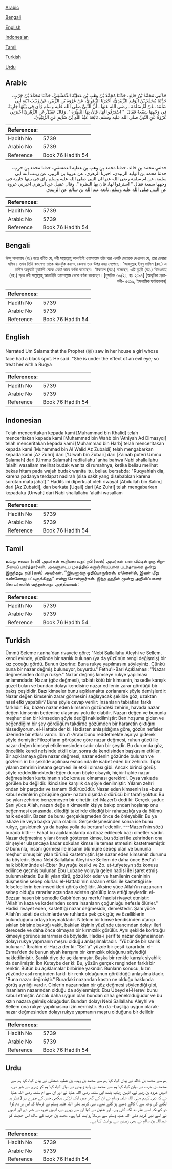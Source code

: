 [Arabic](#arabic)

[Bengali](#bengali)

[English](#english)

[Indonesian](#indonesian)

[Tamil](#tamil)

[Turkish](#turkish)

[Urdu](#urdu)

## Arabic


<div dir="rtl" lang="ar" style={{fontSize:'larger',backgroundColor:'#f8f9fa',padding:20}}>
حَدَّثَنِي مُحَمَّدُ بْنُ خَالِدٍ، حَدَّثَنَا مُحَمَّدُ بْنُ وَهْبِ بْنِ عَطِيَّةَ الدِّمَشْقِيُّ، حَدَّثَنَا مُحَمَّدُ بْنُ حَرْبٍ، حَدَّثَنَا مُحَمَّدُ بْنُ الْوَلِيدِ الزُّبَيْدِيُّ، أَخْبَرَنَا الزُّهْرِيُّ، عَنْ عُرْوَةَ بْنِ الزُّبَيْرِ، عَنْ زَيْنَبَ ابْنَةِ أَبِي سَلَمَةَ، عَنْ أُمِّ سَلَمَةَ ـ رضى الله عنها ـ أَنَّ النَّبِيَّ صلى الله عليه وسلم رَأَى فِي بَيْتِهَا جَارِيَةً فِي وَجْهِهَا سَفْعَةٌ فَقَالَ ‏ "‏ اسْتَرْقُوا لَهَا، فَإِنَّ بِهَا النَّظْرَةَ ‏"‏‏.‏ وَقَالَ عُقَيْلٌ عَنِ الزُّهْرِيِّ أَخْبَرَنِي عُرْوَةُ عَنِ النَّبِيِّ صلى الله عليه وسلم‏.‏ تَابَعَهُ عَبْدُ اللَّهِ بْنُ سَالِمٍ عَنِ الزُّبَيْدِيِّ‏.‏
</div>
<div style={{backgroundColor:'#f8f9fa',padding:20, marginBottom: 10}}><table> <thead> <tr> <th>References:</th> <th></th> </tr> </thead> <tbody><tr><td>Hadith No</td><td>5739</td></tr><tr><td>Arabic No</td><td>5739</td></tr><tr><td>Reference</td><td>Book 76 Hadith 54</td></tr></tbody></table></div>


<div dir="rtl" lang="ar" style={{fontSize:'larger',backgroundColor:'#f8f9fa',padding:20}}>
حدثني محمد بن خالد، حدثنا محمد بن وهب بن عطية الدمشقي، حدثنا محمد بن حرب، حدثنا محمد بن الوليد الزبيدي، اخبرنا الزهري، عن عروة بن الزبير، عن زينب ابنة ابي سلمة، عن ام سلمة رضى الله عنها ان النبي صلى الله عليه وسلم راى في بيتها جارية في وجهها سفعة فقال " استرقوا لها، فان بها النظرة ". وقال عقيل عن الزهري اخبرني عروة عن النبي صلى الله عليه وسلم. تابعه عبد الله بن سالم عن الزبيدي
</div>
<div style={{backgroundColor:'#f8f9fa',padding:20, marginBottom: 10}}><table> <thead> <tr> <th>References:</th> <th></th> </tr> </thead> <tbody><tr><td>Hadith No</td><td>5739</td></tr><tr><td>Arabic No</td><td>5739</td></tr><tr><td>Reference</td><td>Book 76 Hadith 54</td></tr></tbody></table></div>

## Bengali


<div dir="rtl" lang="bn" style={{fontSize:'larger',backgroundColor:'#f8f9fa',padding:20}}>
উম্মু সালামাহ (রাঃ) হতে বর্ণিত যে, নবী সাল্লাল্লাহু আলাইহি ওয়াসাল্লাম তাঁর ঘরে একটি মেয়েকে দেখলেন যে, তার চেহারা মলিন। তখন তিনি বললেনঃ তাকে ঝাড়ফুঁক করাও, কেননা তার উপর নযর লেগেছে। ‘আবদুল্লাহ ইবনু সালিম (রহ.) এ হাদীস অনুযায়ী যুবাইদী থেকে একই ভাবে বর্ণনা করেছেন। ‘উকায়ল (রহ.) বলেছেন, এটি যুহরী (রহ.) ‘উরওয়াহ (রহ.) সূত্রে নবী সাল্লাল্লাহু আলাইহি ওয়াসাল্লাম থেকে বর্ণনা করেছেন। [মুসলিম ৩৯/২১, হাঃ ২১৯৭] (আধুনিক প্রকাশনী- ৫৩১৯, ইসলামিক ফাউন্ডেশন)
</div>
<div style={{backgroundColor:'#f8f9fa',padding:20, marginBottom: 10}}><table> <thead> <tr> <th>References:</th> <th></th> </tr> </thead> <tbody><tr><td>Hadith No</td><td>5739</td></tr><tr><td>Arabic No</td><td>5739</td></tr><tr><td>Reference</td><td>Book 76 Hadith 54</td></tr></tbody></table></div>

## English


<div dir="ltr" lang="en" style={{fontSize:'larger',backgroundColor:'#f8f9fa',padding:20}}>
Narrated Um Salama:that the Prophet (ﷺ) saw in her house a girl whose face had a black spot. He said. "She is under the effect of an evil eye; so treat her with a Ruqya
</div>
<div style={{backgroundColor:'#f8f9fa',padding:20, marginBottom: 10}}><table> <thead> <tr> <th>References:</th> <th></th> </tr> </thead> <tbody><tr><td>Hadith No</td><td>5739</td></tr><tr><td>Arabic No</td><td>5739</td></tr><tr><td>Reference</td><td>Book 76 Hadith 54</td></tr></tbody></table></div>

## Indonesian


<div dir="ltr" lang="id" style={{fontSize:'larger',backgroundColor:'#f8f9fa',padding:20}}>
Telah menceritakan kepada kami [Muhammad bin Khalid] telah menceritakan kepada kami [Muhammad bin Wahb bin 'Athiyah Ad Dimasyqi] telah menceritakan kepada kami [Muhammad bin Harb] telah menceritakan kepada kami [Muhammad bin Al Walid Az Zubaidi] telah mengabarkan kepada kami [Az Zuhri] dari ['Urwah bin Zubair] dari [Zainab puteri Ummu Salamah] dari [Ummu Salamah] radliallahu 'anha bahwa Nabi shallallahu 'alaihi wasallam melihat budak wanita di rumahnya, ketika beliau melihat bekas hitam pada wajah budak wanita itu, beliau bersabda: "Ruqyahlah dia, karena padanya terdapat nadlrah (sisa sakit yang disebabkan karena sorotan mata jahat)." Hadits ini diperkuat oleh riwayat [Abdullah bin Salim] dari [Az Zubaidi], dan berkata [Uqail] dari [Az Zuhri] telah mengabarkan kepadaku [Urwah] dari Nabi shallallahu 'alaihi wasallam
</div>
<div style={{backgroundColor:'#f8f9fa',padding:20, marginBottom: 10}}><table> <thead> <tr> <th>References:</th> <th></th> </tr> </thead> <tbody><tr><td>Hadith No</td><td>5739</td></tr><tr><td>Arabic No</td><td>5739</td></tr><tr><td>Reference</td><td>Book 76 Hadith 54</td></tr></tbody></table></div>

## Tamil


<div dir="ltr" lang="ta" style={{fontSize:'larger',backgroundColor:'#f8f9fa',padding:20}}>
உம்மு சலமா (ரலி) அவர்கள் கூறியதாவது: நபி (ஸல்) அவர்கள் என் வீட்டில் ஒரு சிறுமியைப் பார்த்தார்கள். அவளுடைய முகத்தில் கருஞ்சிவப்பான படர்தாமரை ஒன்று இருந்தது. நபி (ஸல்) அவர்கள், ‘‘இவளுக்கு ஓதிப்பாருங்கள். ஏனெனில், இவள் மீது கண்ணேறு பட்டிருக்கிறது” என்று சொன்னார்கள். இந்த ஹதீஸ் மூன்று அறிவிப்பாளர் தொடர்களில் வந்துள்ளது. அத்தியாயம் :
</div>
<div style={{backgroundColor:'#f8f9fa',padding:20, marginBottom: 10}}><table> <thead> <tr> <th>References:</th> <th></th> </tr> </thead> <tbody><tr><td>Hadith No</td><td>5739</td></tr><tr><td>Arabic No</td><td>5739</td></tr><tr><td>Reference</td><td>Book 76 Hadith 54</td></tr></tbody></table></div>

## Turkish


<div dir="ltr" lang="tr" style={{fontSize:'larger',backgroundColor:'#f8f9fa',padding:20}}>
Ümmü Seleme r.anha'dan rivayete göre; "Nebi Sallallahu Aleyhi ve Sellem, kendi evinde, yüzünde bir sarılık bulunan (ya da yüzünün rengi değişmiş) bir kız çocuğu gördü. Bunun üzerine: Buna rukye yapılmasını söyleyiniz. Çünkü buna bir nazar değmiş bulunuyor, buyurdu." Fethu'l-Bari Açıklaması: ''Nazar değmesinden dolayı rukye." Nazar değmiş kimseye rukye yapılması anlamındadır. Nazar (göz değmesi), tabiatı kötü bir kimsenin, hasedle karışık güzel bulan ve bundan dolayı kendisine nazar edilenin zarar gördüğü bir bakış çeşididir. Bazı kimseler bunu açıklamakta zorlanarak şöyle demişlerdir: Nazar değen kimsenin zarar görmesini sağlayacak şekilde göz, uzaktan nasıl etki yapabilir? Buna şöyle cevap verilir: İnsanların tabiatları farklı farklıdır. Bu, bazen nazar eden kimsenin gözündeki zehirin, havada nazar değen kimsenin bedenine ulaşması yolu ile olabilir. Nazarı değen ve bununla meşhur olan bir kimseden şöyle dediği nakledilmiştir: Ben hoşuma giden ve beğendiğim bir şey gördüğüm takdirde gözümden bir hararetin çıktığını hissediyorum. el-Hattabı der ki: Hadisten anlaşıldığına göre, gözün nefisler üzerinde bir etkisi vardır. İbnu'l-Arabı bunu reddetmekte aşırıya giderek şöyle demiştir: Filozofların görüşüne göre nazar değmesi, ruhun gücü ile nazar değen kimseyi etkilemesinden sadır olan bir şeydir. Bu durumda göz, öncelikle kendi nefsinde etkili olur, sonra da kendisinden başkasını etkiler. Bir açıklamaya göre nazar değmesi, nazar edenin gözünde bulunan ve gözlerin iri bir şekilde açılması esnasında ile isabet eden bir zehirdir. Tıpkı yılanın zehrinin insana geçmesi ile etkili olması gibi. Ancak birinci görüş şöyle reddedilmektedir: Eğer durum böyle olsaydı, hiçbir halde nazar değmesinden kurtulmanın söz konusu olmaması gerekirdi. Oysa vakıada görülen bu değildir. İkincisine karşılık da şöyle denilmiştir: Yılanın zehri ondan bir parçadır ve tamamı öldürücüdür. Nazar eden kimsenin ise -bunu kabul edenlerin görüşüne göre- nazarı dışında öldürücü bir tarafı yoktur. Bu ise yılan zehrine benzemeyen bir cihettir. (el-Mazer1) dedi ki: Gerçek şudur: Şanı yüce Allah, nazarı değe n kimsenin kişiye bakıp ondan hoşlanıp onu beğenmesi esnasında, dilediği takdirde dilediği bir rahatsızlığı ya da ölümü halk edebilir. Bazen de bunu gerçekleşmeden önce de önleyebilir. Bu ya istiaze ile veya başka yolla olabilir. Gerçekleşmesinden sonra ise bunu rukye, gusletmek ya da başka yolla da bertaraf edebilir. ---Mazeri'nin sözü burada bitti--- Fakat bu açıklamalarda da itiraz edilecek bazı cihetler vardır. Nazar değmesine yılanı örnek gösteren kimse, bu sözleri ile zehrinden ona bir şeyler ulaşıncaya kadar sokulan kimse ile temas etmesini kastetmemiştir. O bununla, insanı görmesi ile insanın ölümüne sebep olan ve bununla meşhur olmuş bir yılan türünü kastetmiştir. İşte nazar eden kimsenin durumu da böyledir. Buna Nebi Sallallahu Aleyhi ve Sellem de daha önce Bed'u'l-halk bölümünde el-Ebter (kuyruğu kesik) ve Zo. et-tufyeteyn söz konusu edilince geçmiş bulunan Ebu Lubabe yoluyla gelen hadisi ile işaret etmiş bulunmaktadır. Bu iki yılan türü, gözü kör eder ve hamilenin cenininin düşmesine sebep olurlar. el-Hattabl'nin nazarın etkisi ile kastettiği ise felsefecilerin benimsedikleri görüş değildir. Aksine yüce Allah'ın nazarıarın sebep olduğu zararlar açısından adeten görülüp icra ettiği şeylerdir. el-Bezzar hasen bir senedIe Cabir'den şu merfu' hadisi rivayet etmiştir: "Allah'ın kaza ve kaderinden sonra insanların çoğunluğu nefesle ölürler." Hadisi rivayet eden, kastettiği nazar değmesidir, demektedir. Şanı yüce Allah'ın adeti de cisimlerde ve ruhlarda pek çok güç ve özelliklerin bulunduğunu ortaya koymaktadır. Nitekim bir kimse kendisinden utanıp sıkılan birisine baktığı vakit, bakılan kişinin yüzünde utancından dolayı ileri derecede ve daha önce olmayan bir kırmızılık görülür. Aynı şekilde korktuğu kimseyi görünce sararması da böyledir. Hadis-i şerif'te nazar değmesinden dolayı rukye yapmanın meşru olduğu anlaşılmaktadır. ''Yüzünde bir sarılık bulunan." İbrahim el-Hazzı der ki: "Sef'a" yüzde bir çeşit karartıdır. el-Esmaı'den de bunun siyah karışımı bir kırmızılık olduğunu söylediği nakledilmiştir. Sarılık diye de açıklanmıştır. Başka bir renkle karışık siyahlık da denilmiştir. İbn Kuteybe der ki: Bu, yüzün gerçek renginden farklı bir renktir. Bütün bu açıklamalar birbirine yakındır. Bunların sonucu, kızın yüzünde asıl renginden farklı bir renk olduğunun görüldüğü anlaşılmaktadır. "Buna nazar değmiştir." Buradaki nazarıdan kastın ne olduğu hakkında görüş ayrılığı vardır. Cinlerin nazarından bir göz değmesi söylendiği gibi, insanların nazarından olduğu da söylenmiştir. Ebu Ubeyd el-Herevı bunu kabul etmiştir. Ancak daha uygun olan bundan daha genelolduğudur ve bu kızın nazara gelmiş olduğudur. Bundan dolayı Nebi Sallallahu Aleyhi ve Sellem ona rukye yapılmasına izin vermiştir. Bu da -başlığa uygun olarak- nazar değmesinden dolayı rukye yapmanın meşru olduğuna bir delildir
</div>
<div style={{backgroundColor:'#f8f9fa',padding:20, marginBottom: 10}}><table> <thead> <tr> <th>References:</th> <th></th> </tr> </thead> <tbody><tr><td>Hadith No</td><td>5739</td></tr><tr><td>Arabic No</td><td>5739</td></tr><tr><td>Reference</td><td>Book 76 Hadith 54</td></tr></tbody></table></div>

## Urdu


<div dir="rtl" lang="ur" style={{fontSize:'larger',backgroundColor:'#f8f9fa',padding:20}}>
ہم سے محمد بن خالد نے بیان کیا، کہا ہم سے محمد بن وہب بن عطیہ دمشقی نے بیان کیا، کہا ہم سے محمد بن حرب نے بیان کیا، کہا ہم سے محمد بن ولید زبیدی نے بیان کیا، کہا ہم کو زہری نے خبر دی، انہیں عروہ بن زبیر نے، انہیں زینب بنت ابی سلمہ رضی اللہ عنہا نے اور ان سے ام سلمہ رضی اللہ عنہا نے کہ نبی کریم صلی اللہ علیہ وسلم نے ان کے گھر میں ایک لڑکی دیکھی جس کے چہرے پر ( نظر بد لگنے کی وجہ سے ) کالے دھبے پڑ گئے تھے۔ نبی کریم صلی اللہ علیہ وسلم نے فرمایا کہ اس پر دم کرا دو کیونکہ اسے نظر بد لگ گئی ہے۔ اور عقیل نے کہا ان سے زہری نے، انہیں عروہ نے خبر دی اور انہوں نے اسے نبی کریم صلی اللہ علیہ وسلم سے مرسلاً روایت کیا ہے۔ محمد بن حرب کے ساتھ اس حدیث کو عبداللہ بن سالم نے بھی زبیدی سے روایت کیا ہے۔
</div>
<div style={{backgroundColor:'#f8f9fa',padding:20, marginBottom: 10}}><table> <thead> <tr> <th>References:</th> <th></th> </tr> </thead> <tbody><tr><td>Hadith No</td><td>5739</td></tr><tr><td>Arabic No</td><td>5739</td></tr><tr><td>Reference</td><td>Book 76 Hadith 54</td></tr></tbody></table></div>